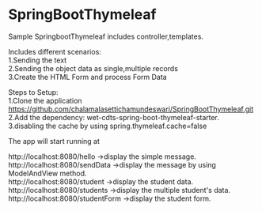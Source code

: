 # SpringBootThymeleaf
Sample SpringbootThymeleaf includes controller,templates. 

Includes different scenarios:   
1.Sending the text   
2.Sending the object data as single,multiple records  
3.Create the HTML Form and process Form Data  

Steps to Setup:   
1.Clone the application https://github.com/chalamalasettichamundeswari/SpringBootThymeleaf.git   
2.Add the dependency: wet-cdts-spring-boot-thymeleaf-starter.  
3.disabling the cache by using spring.thymeleaf.cache=false

The app will start running at 

http://localhost:8080/hello ->display the simple message.  
http://localhost:8080/sendData ->display the message by using ModelAndView method.  
http://localhost:8080/student ->display the student data.  
http://localhost:8080/students ->display the multiple student's data.  
http://localhost:8080/studentForm ->display the student form.  


   

